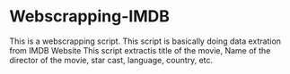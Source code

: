 # Webscrapping-IMDB

This is a webscrapping script. This script is basically doing data extration from IMDB Website 
This script extractis title of the movie, Name of the director of the movie, star cast, language, country, etc.
